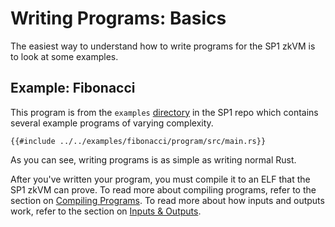 # Writing Programs: Basics 

The easiest way to understand how to write programs for the SP1 zkVM is to look at some examples.

## Example: Fibonacci

This program is from the `examples` [directory](https://github.com/succinctlabs/sp1/tree/main/examples) in the SP1 repo which contains several example programs of varying complexity.

```rust,noplayground
{{#include ../../examples/fibonacci/program/src/main.rs}}
```

As you can see, writing programs is as simple as writing normal Rust. 

After you've written your program, you must compile it to an ELF that the SP1 zkVM can prove. To read more about compiling programs, refer to the section on [Compiling Programs](./compiling.md). To read more about how inputs and outputs work, refer to the section on [Inputs & Outputs](./inputs-and-outputs.md).
